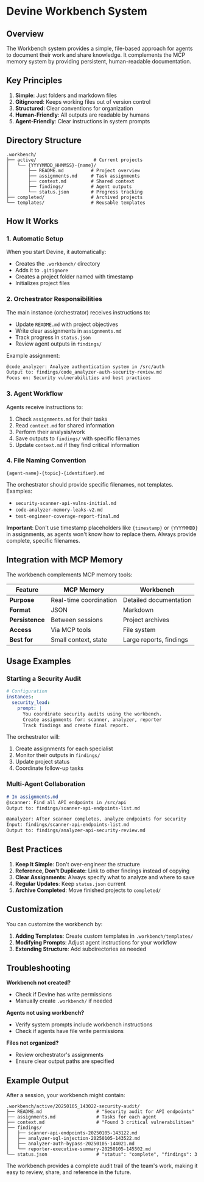 # Devine Workbench System

## Overview

The Workbench system provides a simple, file-based approach for agents to document their work and share knowledge. It complements the MCP memory system by providing persistent, human-readable documentation.

## Key Principles

1. **Simple**: Just folders and markdown files
2. **Gitignored**: Keeps working files out of version control
3. **Structured**: Clear conventions for organization
4. **Human-Friendly**: All outputs are readable by humans
5. **Agent-Friendly**: Clear instructions in system prompts

## Directory Structure

```
.workbench/
├── active/                     # Current projects
│   └── {YYYYMMDD_HHMMSS}-{name}/
│       ├── README.md          # Project overview
│       ├── assignments.md     # Task assignments
│       ├── context.md         # Shared context
│       ├── findings/          # Agent outputs
│       └── status.json        # Progress tracking
├── completed/                 # Archived projects
└── templates/                 # Reusable templates
```

## How It Works

### 1. Automatic Setup

When you start Devine, it automatically:
- Creates the `.workbench/` directory
- Adds it to `.gitignore`
- Creates a project folder named with timestamp
- Initializes project files

### 2. Orchestrator Responsibilities

The main instance (orchestrator) receives instructions to:
- Update `README.md` with project objectives
- Write clear assignments in `assignments.md`
- Track progress in `status.json`
- Review agent outputs in `findings/`

Example assignment:
```markdown
@code_analyzer: Analyze authentication system in /src/auth
Output to: findings/code_analyzer-auth-security-review.md
Focus on: Security vulnerabilities and best practices
```

### 3. Agent Workflow

Agents receive instructions to:
1. Check `assignments.md` for their tasks
2. Read `context.md` for shared information
3. Perform their analysis/work
4. Save outputs to `findings/` with specific filenames
5. Update `context.md` if they find critical information

### 4. File Naming Convention

```
{agent-name}-{topic}-{identifier}.md
```

The orchestrator should provide specific filenames, not templates. Examples:
- `security-scanner-api-vulns-initial.md`
- `code-analyzer-memory-leaks-v2.md`
- `test-engineer-coverage-report-final.md`

**Important**: Don't use timestamp placeholders like `{timestamp}` or `{YYYYMMDD}` in assignments, as agents won't know how to replace them. Always provide complete, specific filenames.

## Integration with MCP Memory

The workbench complements MCP memory tools:

| Feature | MCP Memory | Workbench |
|---------|------------|-----------|
| **Purpose** | Real-time coordination | Detailed documentation |
| **Format** | JSON | Markdown |
| **Persistence** | Between sessions | Project archives |
| **Access** | Via MCP tools | File system |
| **Best for** | Small context, state | Large reports, findings |

## Usage Examples

### Starting a Security Audit

```yaml
# Configuration
instances:
  security_lead:
    prompt: |
      You coordinate security audits using the workbench.
      Create assignments for: scanner, analyzer, reporter
      Track findings and create final report.
```

The orchestrator will:
1. Create assignments for each specialist
2. Monitor their outputs in `findings/`
3. Update project status
4. Coordinate follow-up tasks

### Multi-Agent Collaboration

```markdown
# In assignments.md
@scanner: Find all API endpoints in /src/api
Output to: findings/scanner-api-endpoints-list.md

@analyzer: After scanner completes, analyze endpoints for security
Input: findings/scanner-api-endpoints-list.md
Output to: findings/analyzer-api-security-review.md
```

## Best Practices

1. **Keep It Simple**: Don't over-engineer the structure
2. **Reference, Don't Duplicate**: Link to other findings instead of copying
3. **Clear Assignments**: Always specify what to analyze and where to save
4. **Regular Updates**: Keep `status.json` current
5. **Archive Completed**: Move finished projects to `completed/`

## Customization

You can customize the workbench by:

1. **Adding Templates**: Create custom templates in `.workbench/templates/`
2. **Modifying Prompts**: Adjust agent instructions for your workflow
3. **Extending Structure**: Add subdirectories as needed

## Troubleshooting

**Workbench not created?**
- Check if Devine has write permissions
- Manually create `.workbench/` if needed

**Agents not using workbench?**
- Verify system prompts include workbench instructions
- Check if agents have file write permissions

**Files not organized?**
- Review orchestrator's assignments
- Ensure clear output paths are specified

## Example Output

After a session, your workbench might contain:

```
.workbench/active/20250105_143022-security-audit/
├── README.md                    # "Security audit for API endpoints"
├── assignments.md               # Tasks for each agent
├── context.md                   # "Found 3 critical vulnerabilities"
├── findings/
│   ├── scanner-api-endpoints-20250105-143122.md
│   ├── analyzer-sql-injection-20250105-143522.md
│   ├── analyzer-auth-bypass-20250105-144021.md
│   └── reporter-executive-summary-20250105-145502.md
└── status.json                  # "status": "complete", "findings": 3
```

The workbench provides a complete audit trail of the team's work, making it easy to review, share, and reference in the future.